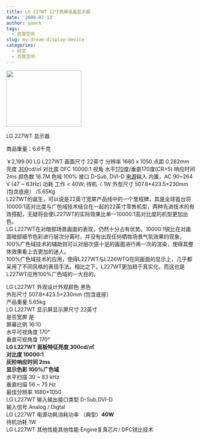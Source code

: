 ```yaml
---
title: LG 227WT 22寸宽屏液晶显示器
date: '2008-07-13'
author: gaoch
tags:
  - 百度空间
slug: my-dream-display-device
categories:
  - 旧文
  - 百度空间
---
```


<img src="http://img.360buy.com/img%5C122266%5C1222661906382424.jpg" class="blogimg" width="200" height="150" />  

LG 227WT 显示器

商品重量：6.6千克

￥2,199.00 LG L227WT 画面尺寸 22英寸 分辨率 1680 x 1050 点距 0.282mm 亮度
[300](http://auction1.taobao.com/auction/item_detail-0db2-4a16ab8586c4dc124b4b21ea36c6560a.jhtml# "300")cd/㎡
对比度 DFC 10000:1 视角
水平[170](http://auction1.taobao.com/auction/item_detail-0db2-4a16ab8586c4dc124b4b21ea36c6560a.jhtml# "170")度/垂直170度(CR&gt;5)
响应时间 2ms 颜色数 16.7M 色域 100% 接口 D-Sub, DVI-D
[电源](http://auction1.taobao.com/auction/item_detail-0db2-4a16ab8586c4dc124b4b21ea36c6560a.jhtml# "电源")输入
内置，AC 90~264 V (47 ~ 63Hz) 功耗 工作 &lt; 40W; 待机〈 1W 外型尺寸
507.8\*423.5\*230mm (包含底座） /5.65Kg  
L227WT的诞生，可以说是22英寸宽屏产品线中的一个里程碑，其是全球首台将10000:1高对比度与广色域技术结合在一起的22英寸零售机型，两种先进技术的有效搭配，无疑将会使L227WT的实际效果比单一10000:1高对比度的机型更加出色。  
LG
L227WT在对暗部场景画面的表现，仍然十分占有优势。10000:1锐比在对画面暗部细节色彩进行层次分离时，并没有出现任何牺牲场景气氛效果的现象，100%广色域技术的辅助则可以对层次感十足的画面进行再一次的渲染，使得其整体效果看上去更加的迷人。  
100%广色域技术的应用，使得L227WT与L226WTQ在同画面的显示上，几乎都采用了不同风格的表现手法。相比之下，L227WT更加趋于真实化，而这也是L227WT应用100%广色域的一大目的。  
  
LG L227WT 外观设计外观颜色 黑色  
外形尺寸 507.8\*423.5\*230mm (包含底座）  
产品重量 5.65kg  
LG L227WT 显示屏显示屏尺寸 22英寸  
是否宽屏 是  
屏幕比例 16:10  
水平可视角度 170°  
垂直可视角度 170°  
**LG L227WT 面板特征亮度 300cd/㎡  
对比度 10000:1  
灰阶响应时间 2ms  
显示色彩 100%广色域**  
水平扫描 30 ~ 83 kHz  
垂直扫描 56 ~ 75 Hz  
最佳分辨率 1680×1050  
LG L227WT 输入输出接口类型 D-Sub,DVI-D  
输入信号 Analog / Digtal  
LG L227WT 电源功耗消耗功率 （典型）**40W**  
待机功耗 1W  
LG L227WT 其他性能其他性能 Engine复真芯片/ DFC锐比技术
